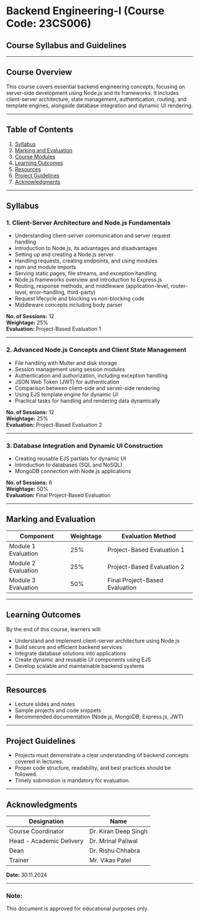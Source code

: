 # **Backend Engineering-I (Course Code: 23CS006)**  
## **Course Syllabus and Guidelines**  

----

## **Course Overview**  
This course covers essential backend engineering concepts, focusing on server-side development using Node.js and its frameworks. It includes client-server architecture, state management, authentication, routing, and template engines, alongside database integration and dynamic UI rendering.  

---

## **Table of Contents**  
1. [Syllabus](#syllabus)  
2. [Marking and Evaluation](#marking-and-evaluation)  
3. [Course Modules](#course-modules)  
4. [Learning Outcomes](#learning-outcomes)  
5. [Resources](#resources)  
6. [Project Guidelines](#project-guidelines)  
7. [Acknowledgments](#acknowledgments)  

---

## **Syllabus**  

### **1. Client-Server Architecture and Node.js Fundamentals**  
- Understanding client-server communication and server request handling  
- Introduction to Node.js, its advantages and disadvantages  
- Setting up and creating a Node.js server  
- Handling requests, creating endpoints, and using modules  
- npm and module imports  
- Serving static pages, file streams, and exception handling  
- Node.js frameworks overview and introduction to Express.js  
- Routing, response methods, and middleware (application-level, router-level, error-handling, third-party)  
- Request lifecycle and blocking vs non-blocking code  
- Middleware concepts including body parser  

**No. of Sessions:** 12  
**Weightage:** 25%  
**Evaluation:** Project-Based Evaluation 1  

---

### **2. Advanced Node.js Concepts and Client State Management**  
- File handling with Multer and disk storage  
- Session management using session modules  
- Authentication and authorization, including exception handling  
- JSON Web Token (JWT) for authentication  
- Comparison between client-side and server-side rendering  
- Using EJS template engine for dynamic UI  
- Practical tasks for handling and rendering data dynamically  

**No. of Sessions:** 12  
**Weightage:** 25%  
**Evaluation:** Project-Based Evaluation 2  

---

### **3. Database Integration and Dynamic UI Construction**  
- Creating reusable EJS partials for dynamic UI  
- Introduction to databases (SQL and NoSQL)  
- MongoDB connection with Node.js applications  

**No. of Sessions:** 6  
**Weightage:** 50%  
**Evaluation:** Final Project-Based Evaluation  

---

## **Marking and Evaluation**  

| **Component**       | **Weightage** | **Evaluation Method**                   |  
|----------------------|---------------|-----------------------------------------|  
| Module 1 Evaluation  | 25%           | Project-Based Evaluation 1             |  
| Module 2 Evaluation  | 25%           | Project-Based Evaluation 2             |  
| Module 3 Evaluation  | 50%           | Final Project-Based Evaluation         |  

---

## **Learning Outcomes**  
By the end of this course, learners will:  
- Understand and implement client-server architecture using Node.js  
- Build secure and efficient backend services  
- Integrate database solutions into applications  
- Create dynamic and reusable UI components using EJS  
- Develop scalable and maintainable backend systems  

---

## **Resources**  
- Lecture slides and notes  
- Sample projects and code snippets  
- Recommended documentation (Node.js, MongoDB, Express.js, JWT)  

---

## **Project Guidelines**  
- Projects must demonstrate a clear understanding of backend concepts covered in lectures.  
- Proper code structure, readability, and best practices should be followed.  
- Timely submission is mandatory for evaluation.  

---

## **Acknowledgments**  

| **Designation**         | **Name**                |  
|--------------------------|-------------------------|  
| Course Coordinator       | Dr. Kiran Deep Singh    |                 
| Head - Academic Delivery | Dr. Mrinal Paliwal      |                 
| Dean                     | Dr. Rishu Chhabra       |                 
| Trainer                  | Mr. Vikas Patel         |
**Date:** 30.11.2024  

---  

### **Note:**  
This document is approved for educational purposes only.  
